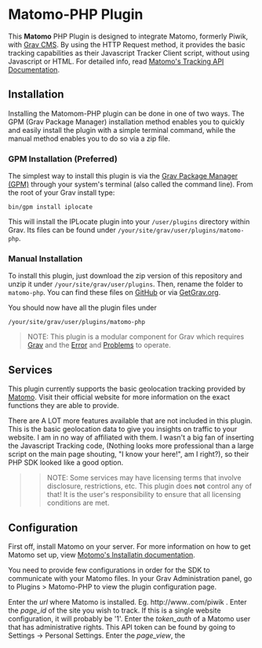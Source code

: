 # Matomo-PHP Plugin

This **Matomo** PHP Plugin is designed to integrate Matomo, formerly Piwik, with [Grav CMS](http://github.com/getgrav/grav). By using the HTTP Request method, it provides the basic tracking capabilities as their Javascript Tracker Client script, without using Javascript or HTML. For detailed info, read [Matomo's Tracking API Documentation](https://matomo.org/docs/tracking-api).


## Installation

Installing the Matomom-PHP plugin can be done in one of two ways. The GPM (Grav Package Manager) installation method enables you to quickly and easily install the plugin with a simple terminal command, while the manual method enables you to do so via a zip file.

### GPM Installation (Preferred)

The simplest way to install this plugin is via the [Grav Package Manager (GPM)](http://learn.getgrav.org/advanced/grav-gpm) through your system's terminal (also called the command line).  From the root of your Grav install type:

    bin/gpm install iplocate

This will install the IPLocate plugin into your `/user/plugins` directory within Grav. Its files can be found under `/your/site/grav/user/plugins/matomo-php`.

### Manual Installation

To install this plugin, just download the zip version of this repository and unzip it under `/your/site/grav/user/plugins`. Then, rename the folder to `matomo-php`. You can find these files on [GitHub](https://github.com/Perlkonig/grav-plugin-iplocate) or via [GetGrav.org](http://getgrav.org/downloads/plugins#extras).

You should now have all the plugin files under

    /your/site/grav/user/plugins/matomo-php

> NOTE: This plugin is a modular component for Grav which requires [Grav](http://github.com/getgrav/grav) and the [Error](https://github.com/getgrav/grav-plugin-error) and [Problems](https://github.com/getgrav/grav-plugin-problems) to operate.

## Services

This plugin currently supports the basic geolocation tracking provided by [Matomo](https://matomo.org/). Visit their official website for more information on the exact functions they are able to provide.

There are A LOT more features available that are not included in this plugin. This is the basic geolocation data to give you insights on traffic to your website.
I am in no way of affiliated with them. I wasn't a big fan of inserting the Javascript Tracking code, (Nothing looks more professional than a large script on the main page shouting, "I know your here!", am I right?), so their PHP SDK looked like a good option.

>> NOTE: Some services may have licensing terms that involve disclosure, restrictions, etc. This plugin does **not** control any of that! It is the user's responsibility to ensure that all licensing conditions are met.

## Configuration
First off, install Matomo on your server. For more information on how to get Matomo set up, view [Motomo's Installatin documentation](https://matomo.org/docs/installation/).

You need to provide few configurations in order for the SDK to communicate with your Matomo files. In your Grav Administration panel, go to Plugins > Matomo-PHP to view the plugin configuration page.

Enter the *url* where Matomo is installed. Eg. http://www.<yourdomain>.com/piwik .
Enter the *page_id* of the site you wish to track. If this is a single website configuration, it will probably be '1'.
Enter the *token_auth* of a Matomo user that has administrative rights. This API token can be found by going to Settings -> Personal Settings.
Enter the *page_view*, the <Title> of your site.

For more information how to get application set up, see the [Facebook Developers documentation](https://developers.facebook.com/).

## Config Defaults

If you need to override some plugin default values, copy `matomo-php.yaml` from the `plugins/matomo-php` folder to your `config/plugins` folder.

This plugin is enabled by default.
```
enabled: true
```
  - `enabled` is used to enable/disable the plugin. There is no way to selectively enable this plugin. Either it is on or off.

# Additional Information

There is a lot more you can customize. I am fairly new to all aspects of Grav, and web development for that matter, so all input on improvements would be greatly appreciated. If you wish to add additional calls to the SDK, by all means, feel free to modify the php files and create your own plugin. I am open to all suggestions, and have merely created this plugin to fill an immediate need.

